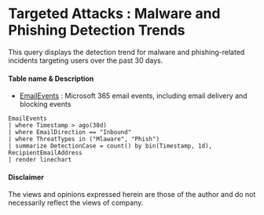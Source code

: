 #  Targeted Attacks : Malware and Phishing Detection Trends
This query displays the detection trend for malware and phishing-related incidents targeting users over the past 30 days.

#### Table name & Description
- [EmailEvents](https://learn.microsoft.com/en-us/microsoft-365/security/defender/advanced-hunting-emailevents-table?view=o365-worldwide) : Microsoft 365 email events, including email delivery and blocking events

```kusto
EmailEvents
| where Timestamp > ago(30d)
| where EmailDirection == "Inbound"
| where ThreatTypes in ("Mlaware", "Phish")
| summarize DetectionCase = count() by bin(Timestamp, 1d), RecipientEmailAddress 
| render linechart 
```

#### Disclaimer
The views and opinions expressed herein are those of the author and do not necessarily reflect the views of company.

